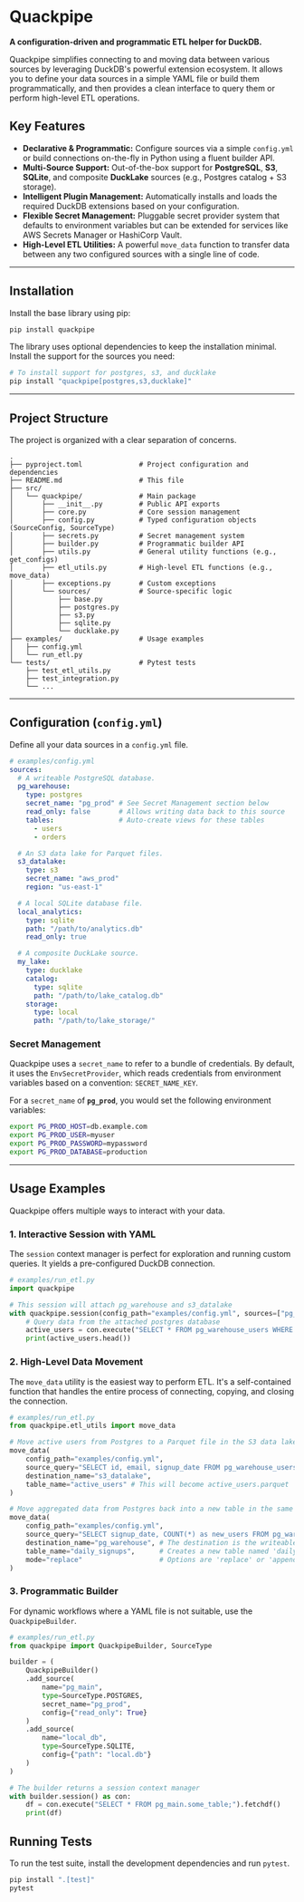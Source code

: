 # Quackpipe

**A configuration-driven and programmatic ETL helper for DuckDB.**

Quackpipe simplifies connecting to and moving data between various sources by leveraging DuckDB's powerful extension ecosystem. It allows you to define your data sources in a simple YAML file or build them programmatically, and then provides a clean interface to query them or perform high-level ETL operations.

## Key Features

* **Declarative & Programmatic:** Configure sources via a simple `config.yml` or build connections on-the-fly in Python using a fluent builder API.
* **Multi-Source Support:** Out-of-the-box support for **PostgreSQL**, **S3**, **SQLite**, and composite **DuckLake** sources (e.g., Postgres catalog + S3 storage).
* **Intelligent Plugin Management:** Automatically installs and loads the required DuckDB extensions based on your configuration.
* **Flexible Secret Management:** Pluggable secret provider system that defaults to environment variables but can be extended for services like AWS Secrets Manager or HashiCorp Vault.
* **High-Level ETL Utilities:** A powerful `move_data` function to transfer data between any two configured sources with a single line of code.

---

## Installation

Install the base library using pip:

```bash
pip install quackpipe
```

The library uses optional dependencies to keep the installation minimal. Install the support for the sources you need:

```bash
# To install support for postgres, s3, and ducklake
pip install "quackpipe[postgres,s3,ducklake]"
```

---

## Project Structure

The project is organized with a clear separation of concerns.

```
.
├── pyproject.toml              # Project configuration and dependencies
├── README.md                   # This file
├── src/
│   └── quackpipe/              # Main package
│       ├── __init__.py         # Public API exports
│       ├── core.py             # Core session management
│       ├── config.py           # Typed configuration objects (SourceConfig, SourceType)
│       ├── secrets.py          # Secret management system
│       ├── builder.py          # Programmatic builder API
│       ├── utils.py            # General utility functions (e.g., get_configs)
│       ├── etl_utils.py        # High-level ETL functions (e.g., move_data)
│       ├── exceptions.py       # Custom exceptions
│       └── sources/            # Source-specific logic
│           ├── base.py
│           ├── postgres.py
│           ├── s3.py
│           ├── sqlite.py
│           └── ducklake.py
├── examples/                   # Usage examples
│   ├── config.yml
│   └── run_etl.py
└── tests/                      # Pytest tests
    ├── test_etl_utils.py
    ├── test_integration.py
    └── ...
```

---

## Configuration (`config.yml`)

Define all your data sources in a `config.yml` file.

```yaml
# examples/config.yml
sources:
  # A writeable PostgreSQL database.
  pg_warehouse:
    type: postgres
    secret_name: "pg_prod" # See Secret Management section below
    read_only: false       # Allows writing data back to this source
    tables:                # Auto-create views for these tables
      - users
      - orders

  # An S3 data lake for Parquet files.
  s3_datalake:
    type: s3
    secret_name: "aws_prod"
    region: "us-east-1"

  # A local SQLite database file.
  local_analytics:
    type: sqlite
    path: "/path/to/analytics.db"
    read_only: true

  # A composite DuckLake source.
  my_lake:
    type: ducklake
    catalog:
      type: sqlite
      path: "/path/to/lake_catalog.db"
    storage:
      type: local
      path: "/path/to/lake_storage/"
```

### Secret Management

Quackpipe uses a `secret_name` to refer to a bundle of credentials. By default, it uses the `EnvSecretProvider`, which reads credentials from environment variables based on a convention: `SECRET_NAME_KEY`.

For a `secret_name` of **`pg_prod`**, you would set the following environment variables:

```bash
export PG_PROD_HOST=db.example.com
export PG_PROD_USER=myuser
export PG_PROD_PASSWORD=mypassword
export PG_PROD_DATABASE=production
```

---

## Usage Examples

Quackpipe offers multiple ways to interact with your data.

### 1. Interactive Session with YAML

The `session` context manager is perfect for exploration and running custom queries. It yields a pre-configured DuckDB connection.

```python
# examples/run_etl.py
import quackpipe

# This session will attach pg_warehouse and s3_datalake
with quackpipe.session(config_path="examples/config.yml", sources=["pg_warehouse", "s3_datalake"]) as con:
    # Query data from the attached postgres database
    active_users = con.execute("SELECT * FROM pg_warehouse_users WHERE status = 'active';").fetchdf()
    print(active_users.head())
```

### 2. High-Level Data Movement

The `move_data` utility is the easiest way to perform ETL. It's a self-contained function that handles the entire process of connecting, copying, and closing the connection.

```python
# examples/run_etl.py
from quackpipe.etl_utils import move_data

# Move active users from Postgres to a Parquet file in the S3 data lake
move_data(
    config_path="examples/config.yml",
    source_query="SELECT id, email, signup_date FROM pg_warehouse_users WHERE status = 'active'",
    destination_name="s3_datalake",
    table_name="active_users" # This will become active_users.parquet
)

# Move aggregated data from Postgres back into a new table in the same Postgres DB
move_data(
    config_path="examples/config.yml",
    source_query="SELECT signup_date, COUNT(*) as new_users FROM pg_warehouse_users GROUP BY 1",
    destination_name="pg_warehouse", # The destination is the writeable Postgres DB
    table_name="daily_signups",      # Creates a new table named 'daily_signups'
    mode="replace"                   # Options are 'replace' or 'append'
)
```

### 3. Programmatic Builder

For dynamic workflows where a YAML file is not suitable, use the `QuackpipeBuilder`.

```python
# examples/run_etl.py
from quackpipe import QuackpipeBuilder, SourceType

builder = (
    QuackpipeBuilder()
    .add_source(
        name="pg_main",
        type=SourceType.POSTGRES,
        secret_name="pg_prod",
        config={"read_only": True}
    )
    .add_source(
        name="local_db",
        type=SourceType.SQLITE,
        config={"path": "local.db"}
    )
)

# The builder returns a session context manager
with builder.session() as con:
    df = con.execute("SELECT * FROM pg_main.some_table;").fetchdf()
    print(df)
```

## Running Tests

To run the test suite, install the development dependencies and run `pytest`.

```bash
pip install ".[test]"
pytest
